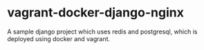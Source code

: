 # vagrant-docker-django-nginx
A sample django project which uses redis and postgresql, which is deployed using docker and vagrant.
